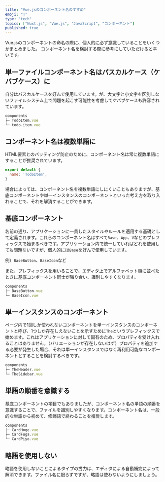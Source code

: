```yaml
---
title: "Vue.jsのコンポーネント名のすすめ"
emoji: "🎁"
type: "tech"
topics: ["Nuxt.js", "Vue.js", "JavaScript", "コンポーネント"]
published: true
---
```

Vue.jsのコンポーネントの命名の際に、個人的に必ず意識していることをいくつかまとめました。
コンポーネント名を検討する際に参考にしていただけると幸いです。

## 単一ファイルコンポーネント名はパスカルケース（ケバブケース）に

自分はパスカルケースを好んで使用しています。が、大文字と小文字を区別しないファイルシステム上で問題を起こす可能性を考慮してケバブケースも許容されています。

```js
components
├─ TodoItem.vue
└─ todo-item.vue
```

## コンポーネント名は複数単語に

HTML要素とのバッティング防止のために、コンポーネント名は常に複数単語にすることが推奨されています。

```js
export default {
  name: 'TodoItem',
}
```

場合によっては、コンポーネント名を複数単語にしにくいこともありますが、基底コンポーネントや単一インスタンスのコンポーネントといった考え方を取り入れることで、それを解消することができます。

## 基底コンポーネント

名前の通り、アプリケーションに一貫したスタイルやルールを適用する基礎として定義されます。これらのコンポーネント名はすべて`Base`、`App`、`V`などのプレフィックスで始まるべきです。アプリケーション内で統一していればどれを使用しても問題ないですが、個人的には`Base`を好んで使用しています。

例）`BaseButton`、`BaseIcon`など

また、プレフィックスを用いることで、エディタ上でアルファベット順に並べたときに基底コンポーネント同士が隣り合い、識別しやすくなります。

```js
components
├─ BaseButton.vue
└─ BaseIcon.vue
```

## 単一インスタンスのコンポーネント

ページ内で1回しか使われないコンポーネントを単一インスタンスのコンポーネントと呼び、1つしか存在しえないことを示すために`The`というプレフィックスで始めます。これはアプリケーションに対して固有のため、プロパティを受け入れることはありません。（バリエーションが存在しないはず）プロパティを追加する必要が発生した場合、それは単一インスタンスではなく再利用可能なコンポーネントとすることを検討するべきです。

```js
components
├─ TheHeader.vue
└─ TheSidebar.vue
```

## 単語の順番を意識する

基底コンポーネントの項目でもありましたが、コンポーネント名の単語の順番を意識することで、ファイルを識別しやすくなります。コンポーネント名は、一般的な単語から初めて、修飾語で終わることを推奨します。

```js
components
├─ CardHoge.vue
├─ CardFuga.vue
└─ CardPiyo.vue
```

## 略語を使用しない

略語を使用しないことによるタイプの労力は、エディタによる自動補完によって解消できます。ファイル名に限らずですが、略語は使わないようにしましょう。